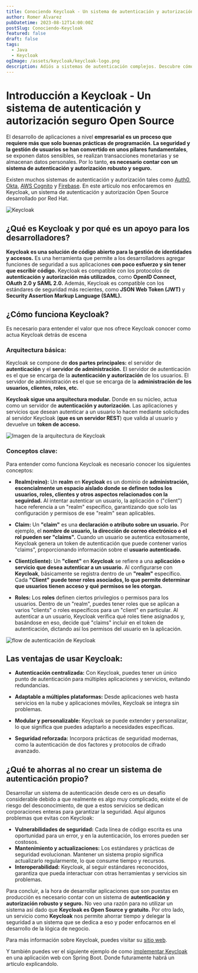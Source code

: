 ```yaml
---
title: Conociendo Keycloak - Un sistema de autenticación y autorización seguro Open Source
author: Romer Alvarez
pubDatetime: 2023-08-12T14:00:00Z
postSlug: Conociendo-Keycloak
featured: false
draft: false
tags:
  - Java
  - Keycloak 
ogImage: /assets/keycloak/keycloak-logo.png
description: Adiós a sistemas de autenticación complejos. Descubre cómo Keycloak ahorra tiempo, esfuerzo y mejora la seguridad en tu desarrollo.
---
```


# Introducción a Keycloak - Un sistema de autenticación y autorización seguro Open Source

El desarrollo de aplicaciones a nivel **empresarial es un proceso que requiere más que solo buenas prácticas de programación**. **La seguridad y la gestión de usuarios se han convertido en unos pilares fundamentales**, se exponen datos sensibles, se realizan transacciones monetarias y se almacenan datos personales. Por lo tanto, **es necesario contar con un sistema de autenticación y autorización robusto y seguro.**  

Existen muchos sistemas de autenticación y autorización tales como [Auth0](https://auth0.com/), [Okta](https://www.okta.com/), [AWS Cognito](https://aws.amazon.com/cognito/) y [Firebase](https://firebase.google.com/). En este artículo nos enfocaremos en Keycloak, un sistema de autenticación y autorización Open Source desarrollado por Red Hat.

![Keycloak](/assets/keycloak/keycloak-logo.png)

## **¿Qué es Keycloak y por qué es un apoyo para los desarrolladores?**
**Keycloak es una solución de código abierto para la gestión de identidades y accesos.** Es una herramienta que permite a los desarrolladores agregar funciones de seguridad a sus aplicaciones **con poco esfuerzo y sin tener que escribir código.** Keycloak es compatible con los protocolos de **autenticación y autorización más utilizados**, como **OpenID Connect, OAuth 2.0 y SAML 2.0.** Además, Keycloak es compatible con los estándares de seguridad más recientes, como **JSON Web Token (JWT)** y **Security Assertion Markup Language (SAML).**

## **¿Cómo funciona Keycloak?**
Es necesario para entender el valor que nos ofrece Keycloak conocer como actua Keycloak detrás de escena 

### **Arquitectura básica:**
Keycloak se compone de **dos partes principales:** el servidor de **autenticación** y el **servidor de administración.** El servidor de autenticación es el que se encarga de la **autenticación y autorización** de los usuarios. El servidor de administración es el que se encarga de la **administración de los usuarios, clientes, roles, etc.**  

**Keycloak sigue una arquitectura modular.** Donde en su núcleo, actua como un servidor de **autenticación y autorización**. Las aplicaciones y servicios que desean autenticar a un usuario lo hacen mediante solicitudes al servidor Keycloak (**que es un servidor REST**) que valida al usuario y devuelve un **token de acceso.**

![Imagen de la arquitectura de Keycloak](/assets/keycloak/keycloak-scheme.png)

### **Conceptos clave:**

Para entender como funciona Keycloak es necesario conocer los siguientes conceptos:

* **Realm(reino):** Un **realm** en **Keycloak** es un dominio de **administración, escencialmente un espacio aislado donde se definen todos los usuarios, roles, clientes y otros aspectos relacionados con la seguirdad.** Al intentar autenticar un usuario, la aplicación o ("client") hace referencia a un "realm" específico, garantizando que solo las configuración y permisos de ese "realm" sean aplicables.  

* **Claim:** Un **"claim"** es una **declaración o atributo sobre un usuario.** Por ejemplo, el **nombre de usuario, la dirección de correo electrónico o el rol pueden ser "claims".** Cuando un usuario se autentica exitosamente, Keycloak genera un token de autenticación que puede contener varios "claims", proporcionando información sobre el **usuario autenticado.**  

* **Client(cliente):** Un **"client"** en **Keycloak** se refiere a una **aplicación o servicio que desea autenticar a un usuario.** Al configurarse con **Keycloak**, básicamente se registra dentro de un **"realm"** específico. Cada **"Client"** **puede tener roles asociados, lo que permite determinar que usuarios tienen acceso y qué permisos se les otorgan.**

* **Roles:** Los **roles** definen ciertos privilegios o permisos para los usuarios. Dentro de un "realm", puedes tener roles que se aplican a varios "clients" o roles específicos para un "client" en particular. Al autenticar a un usuario, Keycloak verifica qué roles tiene asignados y, basándose en eso, decide qué "claims" incluir en el token de autenticación, dictando así los permisos del usuario en la aplicación.

![flow de autenticación de Keycloak](/assets/keycloak/keycloak-token-flow.png)

## **Las ventajas de usar Keycloak:**

* **Autenticación centralizada:** Con Keycloak, puedes tener un único punto de autenticación para múltiples aplicaciones y servicios, evitando redundancias.


* **Adaptable a múltiples plataformas:** Desde aplicaciones web hasta servicios en la nube y aplicaciones móviles, Keycloak se integra sin problemas.

* **Modular y personalizable:** Keycloak se puede extender y personalizar, lo que significa que puedes adaptarlo a necesidades específicas.

* **Seguridad reforzada:** Incorpora prácticas de seguridad modernas, como la autenticación de dos factores y protocolos de cifrado avanzado.

## **¿Qué te ahorras al no crear un sistema de autenticación propio?**

Desarrollar un sistema de autenticación desde cero es un desafío considerable debido a que realmente es algo muy complicado, existe el de riesgo del desconocimiento, de que a estos servicios se dedican corporaciones enteras para garantizar la seguridad. Aquí algunos problemas que evitas con Keycloak:

* **Vulnerabilidades de seguridad:** Cada línea de código escrita es una oportunidad para un error, y en la autenticación, los errores pueden ser costosos.
* **Mantenimiento y actualizaciones:** Los estándares y prácticas de seguridad evolucionan. Mantener un sistema propio significa actualizarlo regularmente, lo que consume tiempo y recursos.
* **Interoperabilidad:** Keycloak, al seguir estándares reconocidos, garantiza que pueda interactuar con otras herramientas y servicios sin problemas.  

Para concluir, a la hora de desarrollar aplicaciones que son puestas en producción es necesario contar con un sistema de **autenticación y autorización robusto y seguro.** No veo una razón para no utilizar un sistema así dado que **Keycloak es Open Source y gratuito.** Por otro lado, un servicio como **Keycloak** nos permite ahorrar tiempo y delegar la seguridad a un sistema que se dedica a eso y poder enfocarnos en el desarrollo de la lógica de negocio.  

Para más información sobre Keycloak, puedes visitar su [sitio web](https://www.keycloak.org/). 

Y también puedes ver el siguiente ejemplo de como [implementar Keycloak](https://github.com/RomerEnr/spring-example-keycloak) en una aplicación web con Spring Boot. Donde futuramente habrá un articulo explicandolo.